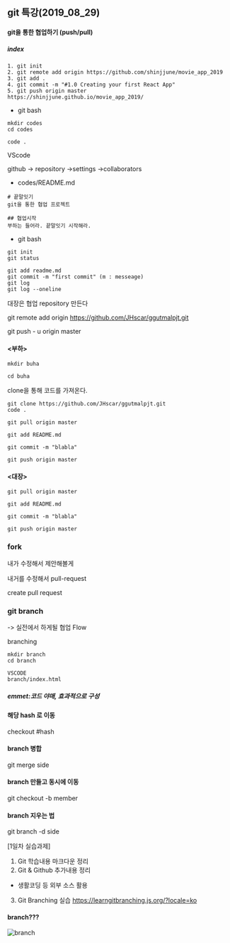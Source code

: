 
## git 특강(2019_08_29)

#### git을 통한 협업하기 (push/pull)

##### index
```
1. git init
2. git remote add origin https://github.com/shinjjune/movie_app_2019
3. git add .
4. git commit -m "#1.0 Creating your first React App"
5. git push origin master
https://shinjjune.github.io/movie_app_2019/
```

- git bash

```
mkdir codes
cd codes

code .
```

VScode

github -> repository ->settings ->collaborators

- codes/README.md



```
# 끝말잇기
git을 통한 협업 프로젝트

## 협업시작
부하는 들어라. 끝말잇기 시작해라.
```

- git bash

```
git init
git status

git add readme.md
git commit -m "first commit" (m : messeage)
git log
git log --oneline
```

대장은 협업 repository 만든다

git remote add origin https://github.com/JHscar/ggutmalpjt.git

git push - u origin master





#### <부하>

```
mkdir buha

cd buha
```

clone을 통해 코드를 가져온다.

```
git clone https://github.com/JHscar/ggutmalpjt.git
code .

git pull origin master

git add README.md

git commit -m "blabla"

git push origin master
```



#### <대장>

```
git pull origin master

git add README.md

git commit -m "blabla"

git push origin master
```





### fork

내가 수정해서 제안해볼게

내거를 수정해서 pull-request

create pull request



### git branch

->  실전에서 하게될 협업 Flow

branching

```
mkdir branch
cd branch

VSCODE
branch/index.html
```



##### emmet:코드 야매, 효과적으로 구성

#### 해당 hash 로 이동
checkout #hash

#### branch 병합
git merge side

#### branch 만들고 동시에 이동
git checkout -b member

#### branch 지우는 법
git branch -d side


[1일차 실습과제]
1. Git 학습내용 마크다운 정리
2. Git & Github 추가내용 정리
 - 생활코딩 등 외부 소스 활용
3. Git Branching 실습 https://learngitbranching.js.org/?locale=ko


#### branch???

![branch](https://user-images.githubusercontent.com/47058441/63921922-a71e9480-ca7e-11e9-95ef-da88b491677a.JPG)
